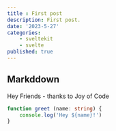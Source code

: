 ```yaml
---
title : First post
description: First post.
date: '2023-5-27'
categories:
    - sveltekit
    - svelte
published: true
---
```


## Markddown

Hey Friends - thanks to Joy of Code 

```ts
function greet (name: string) {
    console.log('Hey ${name}!')
}
```
